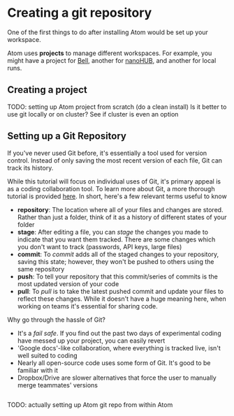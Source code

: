 # Creating a git repository

One of the first things to do after installing Atom would be set up your workspace.

Atom uses **projects** to manage different workspaces. For example, you might have a project for [Bell](https://www.rcac.purdue.edu/compute/bell), another for [nanoHUB](https://nanohub.org/), and another for local runs.

## Creating a project
TODO: setting up Atom project from scratch (do a clean install)
Is it better to use git locally or on cluster? See if cluster is even an option

## Setting up a Git Repository
If you've never used Git before, it's essentially a tool used for version control. Instead of only saving the most recent version of each file, Git can track its history.

While this tutorial will focus on individual uses of Git, it's primary appeal is as a coding collaboration tool. To learn more about Git, a more thorough tutorial is provided [here](https://www.practicaldatascience.org/html/git_and_github.html). In short, here's a few relevant terms useful to know
- **repository**: The location where all of your files and changes are stored. Rather than just a folder, think of it as a history of different states of your folder
- **stage**: After editing a file, you can *stage* the changes you made to indicate that you want them tracked. There are some changes which you don't want to track (passwords, API keys, large files)
- **commit**: To *commit* adds all of the staged changes to your repository, saving this state; however, they won't be pushed to others using the same repository
- **push**: To tell your repository that this commit/series of commits is the most updated version of your code
- **pull**: To *pull* is to take the latest pushed commit and update your files to reflect these changes. While it doesn't have a huge meaning here, when working on teams it's essential for sharing code.

Why go through the hassle of Git?
- It's a *fail safe*. If you find out the past two days of experimental coding have messed up your project, you can easily revert
- 'Google docs'-like collaboration, where everything is tracked live, isn't well suited to coding
- Nearly all open-source code uses some form of Git. It's good to be familiar with it
- Dropbox/Drive are slower alternatives that force the user to manually merge teammates' versions

```{note} If you don't already have a GitHub account, you can create one here
```

TODO: actually setting up Atom git repo from within Atom
